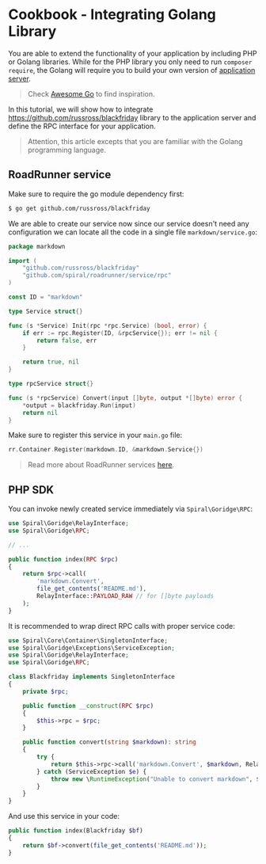 # Cookbook - Integrating Golang Library
You are able to extend the functionality of your application by including PHP or Golang libraries. While for the PHP library
you only need to run `composer require`, the Golang will require you to build your own version of [application server](/framework/application-server.md).

> Check [Awesome Go](https://github.com/avelino/awesome-go) to find inspiration.

In this tutorial, we will show how to integrate https://github.com/russross/blackfriday library to the application server and
define the RPC interface for your application. 

> Attention, this article excepts that you are familiar with the Golang programming language.

## RoadRunner service
Make sure to require the go module dependency first:

```bash
$ go get github.com/russross/blackfriday
```

We are able to create our service now since our service doesn't need any configuration we can locate all the code in
a single file `markdown/service.go`:

```go
package markdown

import (
	"github.com/russross/blackfriday"
	"github.com/spiral/roadrunner/service/rpc"
)

const ID = "markdown"

type Service struct{}

func (s *Service) Init(rpc *rpc.Service) (bool, error) {
	if err := rpc.Register(ID, &rpcService{}); err != nil {
		return false, err
	}

	return true, nil
}

type rpcService struct{}

func (s *rpcService) Convert(input []byte, output *[]byte) error {
	*output = blackfriday.Run(input)
	return nil
}
```

Make sure to register this service in your `main.go` file:

```go
rr.Container.Register(markdown.ID, &markdown.Service{})
```

> Read more about RoadRunner services [here](https://roadrunner.dev/docs/beep-beep-service).

## PHP SDK
You can invoke newly created service immediately via `Spiral\Goridge\RPC`: 

```php
use Spiral\Goridge\RelayInterface;
use Spiral\Goridge\RPC;

// ...

public function index(RPC $rpc)
{
    return $rpc->call(
        'markdown.Convert',
        file_get_contents('README.md'),
        RelayInterface::PAYLOAD_RAW // for []byte payloads
    );
}
```

It is recommended to wrap direct RPC calls with proper service code:

```php
use Spiral\Core\Container\SingletonInterface;
use Spiral\Goridge\Exceptions\ServiceException;
use Spiral\Goridge\RelayInterface;
use Spiral\Goridge\RPC;

class Blackfriday implements SingletonInterface
{
    private $rpc;

    public function __construct(RPC $rpc)
    {
        $this->rpc = $rpc;
    }

    public function convert(string $markdown): string
    {
        try {
            return $this->rpc->call('markdown.Convert', $markdown, RelayInterface::PAYLOAD_RAW);
        } catch (ServiceException $e) {
            throw new \RuntimeException("Unable to convert markdown", $e->getCode(), $e);
        }
    }
}
```

And use this service in your code:

```php
public function index(Blackfriday $bf)
{
    return $bf->convert(file_get_contents('README.md'));
}
```